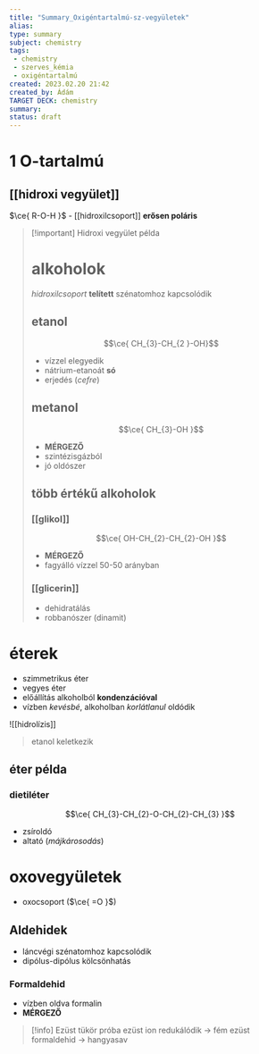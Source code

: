 ```yaml
---
title: "Summary_Oxigéntartalmú-sz-vegyületek"
alias: 
type: summary 
subject: chemistry
tags:
 - chemistry
 - szerves_kémia 
 - oxigéntartalmú 
created: 2023.02.20 21:42
created_by: Ádám
TARGET DECK: chemistry
summary: 
status: draft
---
```

# 1 O-tartalmú
## [[hidroxi vegyület]] 
$\ce{ R-O-H }$ - [[hidroxilcsoport]] 
**erősen poláris**
>[!important] Hidroxi vegyület példa
># alkoholok
>*hidroxilcsoport* **telített** szénatomhoz kapcsolódik
>## etanol
>$$\ce{ CH_{3}-CH_{2 }-OH}$$
>- vízzel elegyedik
>- nátrium-etanoát **só**
>- erjedés (*cefre*)
>## metanol
>$$\ce{ CH_{3}-OH }$$
>- **MÉRGEZŐ**
>- szintézisgázból
>- jó oldószer
>## több értékű alkoholok
>### [[glikol]]
>$$\ce{ OH-CH_{2}-CH_{2}-OH }$$
>- **MÉRGEZŐ**
>- fagyálló vízzel 50-50 arányban
>### [[glicerin]]
>- dehidratálás
>- robbanószer (dinamit)


# éterek
- szimmetrikus éter
- vegyes éter
- előállítás alkoholból **kondenzációval**
- vízben *kevésbé*, alkoholban *korlátlanul* oldódik

![[hidrolízis]]
>etanol keletkezik

## éter példa
### dietiléter
$$\ce{ CH_{3}-CH_{2}-O-CH_{2}-CH_{3} }$$
- zsíroldó
- altató (*májkárosodás*)

# oxovegyületek
- oxocsoport ($\ce{ =O  }$)
## Aldehidek
- láncvégi szénatomhoz kapcsolódik 
- dipólus-dipólus kölcsönhatás

### Formaldehid
- vízben oldva formalin
- **MÉRGEZŐ**
>[!info] Ezüst tükör próba
>ezüst ion redukálódik → fém ezüst
>formaldehid → hangyasav

